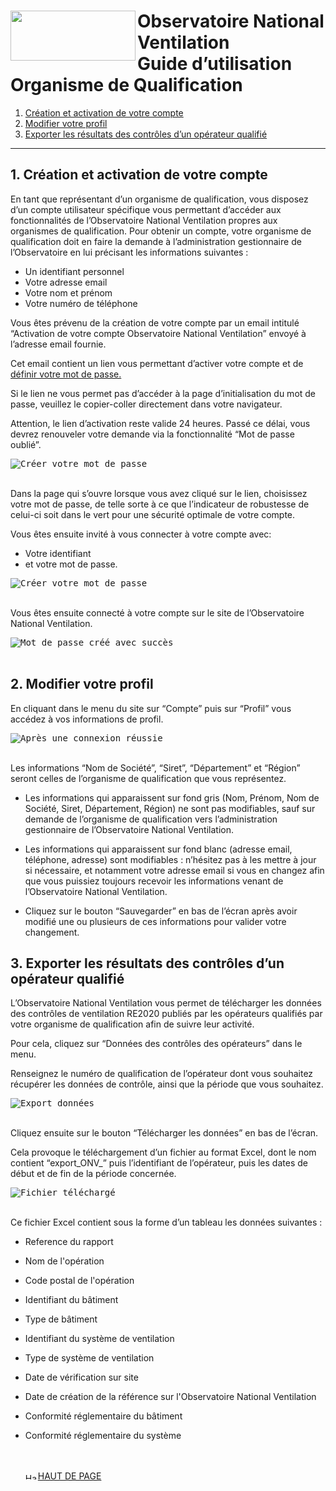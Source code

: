 
<a name="top"></a>
#  <img src="https://github.com/dooApp/onv/blob/docs/wiki-images/logo-onv.png?raw=true" align="left" height="80" width="200" > Observatoire National Ventilation <br>Guide d’utilisation Organisme de Qualification

1. [Création et activation de votre compte](#creation)
2. [Modifier votre profil](#modify)
3. [Exporter les résultats des contrôles d’un opérateur qualifié](#export)

----

## 1. Création et activation de votre compte <a name="creation"></a>

En tant que représentant d’un organisme de qualification, vous disposez d’un compte utilisateur spécifique vous permettant d’accéder aux fonctionnalités de l’Observatoire National Ventilation propres aux organismes de qualification.
Pour obtenir un compte, votre organisme de qualification doit en faire la demande à l’administration gestionnaire de l’Observatoire en lui précisant les informations suivantes : 
 - Un identifiant personnel
 - Votre adresse email
 - Votre nom et prénom
 - Votre numéro de téléphone

Vous êtes prévenu de la création de votre compte par un email intitulé “Activation de votre compte Observatoire National Ventilation” envoyé à l’adresse email fournie.

Cet email contient un lien vous permettant d’activer votre compte et de [définir votre mot de passe.](https://observatoire-national-ventilation.github.io/onv/access-operator/#setPassword)

Si le lien ne vous permet pas d’accéder à la page d’initialisation du mot de passe, veuillez le copier-coller directement dans votre navigateur.

Attention, le lien d’activation reste valide 24 heures. Passé ce délai, vous devrez renouveler votre demande via la fonctionnalité “Mot de passe oublié”.

<kbd>
    <img src="https://github.com/Observatoire-National-Ventilation/onv/blob/docs/wiki-images/set_password.png?raw=true" alt="Créer votre mot de passe">
 </kbd>    
<br/><br/>

Dans la page qui s’ouvre lorsque vous avez cliqué sur le lien, choisissez votre mot de passe, de telle sorte à ce que l’indicateur de robustesse de celui-ci soit dans le vert pour une sécurité optimale de votre compte.

Vous êtes ensuite invité à vous connecter à votre compte avec:
 - Votre identifiant
 - et votre mot de passe.

<kbd>
    <img src="https://github.com/Observatoire-National-Ventilation/onv/blob/docs/wiki-images/doc_qualif_creation_mdp.png?raw=true" alt="Créer votre mot de passe">  
</kbd>    
<br/><br/>

Vous êtes ensuite connecté à votre compte sur le site de l’Observatoire National Ventilation.

<kbd>
    <img src="https://github.com/Observatoire-National-Ventilation/onv/blob/docs/wiki-images/doc_qualif_connexion_ok.png?raw=true" alt="Mot de passe créé avec succès">  
</kbd>    
<br/><br/>

## 2. Modifier votre profil <a name="modify"></a>
En cliquant dans le menu du site sur “Compte” puis sur “Profil” vous accédez à vos informations de profil.

<kbd>
    <img src="https://github.com/Observatoire-National-Ventilation/onv/blob/docs/wiki-images/doc_qualif_edition_profil.png?raw=true" alt="Après une connexion réussie">    
</kbd>    
<br/><br/>

Les informations “Nom de Société”, “Siret”, “Département” et “Région” seront celles de l’organisme de qualification que vous représentez.

* Les informations qui apparaissent sur fond gris (Nom, Prénom, Nom de Société, Siret, Département, Région) ne sont pas modifiables, sauf sur demande de l’organisme de qualification vers l’administration gestionnaire de l’Observatoire National Ventilation.


* Les informations qui apparaissent sur fond blanc (adresse email, téléphone, adresse) sont modifiables : n’hésitez pas à les mettre à jour si nécessaire, et notamment votre adresse email si vous en changez afin que vous puissiez toujours recevoir les informations venant de l’Observatoire National Ventilation.


* Cliquez sur le bouton “Sauvegarder” en bas de l’écran après avoir modifié une ou plusieurs de ces informations pour valider votre changement.


## 3. Exporter les résultats des contrôles d’un opérateur qualifié <a name="export"></a>

L’Observatoire National Ventilation vous permet de télécharger les données des contrôles de ventilation RE2020 publiés par les opérateurs qualifiés par votre organisme de qualification afin de suivre leur activité.

Pour cela, cliquez sur “Données des contrôles des opérateurs” dans le menu.

Renseignez le numéro de qualification de l’opérateur dont vous souhaitez récupérer les données de contrôle, ainsi que la période que vous souhaitez.

<kbd>
    <img src="https://github.com/Observatoire-National-Ventilation/onv/blob/docs/wiki-images/doc_qualif_export_donnees.png?raw=true" alt="Export données">
 </kbd>    
<br/><br/>

Cliquez ensuite sur le bouton “Télécharger les données” en bas de l’écran.

Cela provoque le téléchargement d’un fichier au format Excel, dont le nom contient “export_ONV_” puis l’identifiant de l’opérateur, puis les dates de début et de fin de la période concernée.

<kbd>
    <img src="https://github.com/Observatoire-National-Ventilation/onv/blob/docs/wiki-images/doc_qualif_export_telecharge.png?raw=true" alt="Fichier téléchargé">    
</kbd>    
<br/><br/>

Ce fichier Excel contient sous la forme d’un tableau les données suivantes : 
- Reference du rapport
- Nom de l'opération
- Code postal de l'opération
- Identifiant du bâtiment
- Type de bâtiment
- Identifiant du système de ventilation
- Type de système de ventilation
- Date de vérification sur site
- Date de création de la référence sur l'Observatoire National Ventilation
- Conformité réglementaire du bâtiment
- Conformité réglementaire du système

  <br/><br/>
<a href="#top"> <img src="https://github.com/dooApp/onv/blob/docs/wiki-images/arrow_top.png?raw=true"  height="10" width="20" alt="Haut de page">HAUT DE PAGE</a>  
